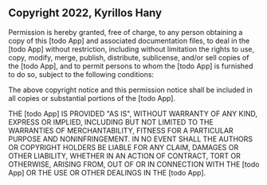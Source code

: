 ## Copyright 2022, Kyrillos Hany

Permission is hereby granted, free of charge, to any person obtaining a copy of this [todo App] and associated documentation files, to deal in the [todo App] without restriction, including without limitation the rights to use, copy, modify, merge, publish, distribute, sublicense, and/or sell copies of the [todo App], and to permit persons to whom the [todo App] is furnished to do so, subject to the following conditions:

The above copyright notice and this permission notice shall be included in all copies or substantial portions of the [todo App].

THE [todo App] IS PROVIDED "AS IS", WITHOUT WARRANTY OF ANY KIND, EXPRESS OR IMPLIED, INCLUDING BUT NOT LIMITED TO THE WARRANTIES OF MERCHANTABILITY, FITNESS FOR A PARTICULAR PURPOSE AND NONINFRINGEMENT. IN NO EVENT SHALL THE AUTHORS OR COPYRIGHT HOLDERS BE LIABLE FOR ANY CLAIM, DAMAGES OR OTHER LIABILITY, WHETHER IN AN ACTION OF CONTRACT, TORT OR OTHERWISE, ARISING FROM, OUT OF OR IN CONNECTION WITH THE [todo App] OR THE USE OR OTHER DEALINGS IN THE [todo App].
